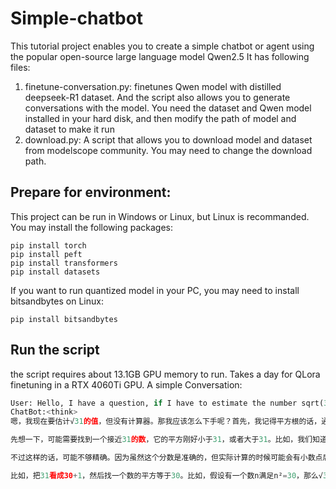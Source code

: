 # Simple-chatbot
This tutorial project enables you to create a simple chatbot or agent using the popular open-source large language model Qwen2.5
It has following files:
1. finetune-conversation.py: finetunes Qwen model with distilled deepseek-R1 dataset. And the script also allows you to generate conversations with the model. You need the dataset and Qwen model installed in your hard disk, and then modify the path of model and dataset to make it run 
2. download.py: A script that allows you to download model and dataset from modelscope community. You may need to change the download path.
## Prepare for environment:
This project can be run in Windows or Linux, but Linux is recommanded. You may install the following packages:
```shell
pip install torch
pip install peft
pip install transformers
pip install datasets
```
If you want to run quantized model in your PC, you may need to install bitsandbytes on Linux:
```shell
pip install bitsandbytes
```
## Run the script
the script requires about 13.1GB GPU memory to run. Takes a day for QLora finetuning in a RTX 4060Ti GPU. A simple Conversation:
```python
User: Hello, I have a question, if I have to estimate the number sqrt(31) without a calculator, what method can I use to obtain a precise estimation?
ChatBot:<think>
嗯，我现在要估计√31的值，但没有计算器。那我应该怎么下手呢？首先，我记得平方根的话，通常可以用二分法或者近似的方法来逼近。不过具体怎么做呢？

先想一下，可能需要找到一个接近31的数，它的平方刚好小于31，或者大于31。比如，我们知道32的平方是1024，而31的平方应该是961，所以中间应该是在31和32之间。这样的话，√31大约等于31/32左右吧。

不过这样的话，可能不够精确。因为虽然这个分数是准确的，但实际计算的时候可能会有小数点后的问题。比如，31除以32等于约0.96875，这样估算的话可能不够精确。这时候可能需要用更精确的方法，比如用补数的方式进行近似。

比如，把31看成30+1，然后找一个数的平方等于30。比如，假设有一个数n满足n²=30，那么√31≈n/(n-1)。这里，我们可以试一下，比如n=5的话，5²=25，比30小；n=6的话，6²=36，比30大。所以，这时候中间商可能是5.5吗？或者说，可能需要更精确的处理方式？...
```
